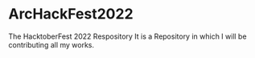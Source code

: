 # ArcHackFest2022
The HacktoberFest 2022 Respository
It is a Repository in which I will be contributing all my works.

